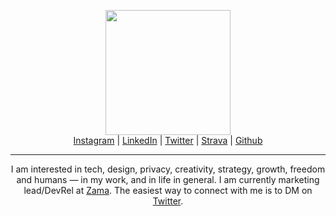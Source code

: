 <!-- Main header navigation -->
<p align="center">
  <img width="200" src="https://user-images.githubusercontent.com/5758427/201688444-0b5ca40b-d3b1-426a-a845-31aa0c303dcd.png"><br/>
  <a href="https://instagram.com/jeremyzacch">Instagram</a> | <a href="https://linkedin.com/in/jeremyzacch">LinkedIn</a> | <a href="https://twitter.com/jeremyzacch">Twitter</a> | <a href="https://www.strava.com/athletes/24102060">Strava</a> | <a href="https://github.com/zaccherinij">Github</a>
</p>
<hr/>
<!-- /Main header navigation -->

<p align="center">
I am interested in tech, design, privacy, creativity, strategy, growth, freedom and humans — in my work, and in life in general. I am currently marketing lead/DevRel at <a href="https://github.com/zama-ai">Zama</a>. The easiest way to connect with me is to DM on <a href="https://twitter.com/jeremyzacch">Twitter</a>.
</p>
